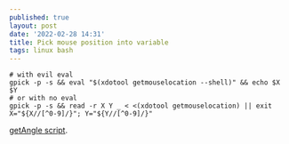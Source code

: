 ```yaml
---
published: true
layout: post
date: '2022-02-28 14:31'
title: Pick mouse position into variable
tags: linux bash 
---
```

    # with evil eval
    gpick -p -s && eval "$(xdotool getmouselocation --shell)" && echo $X $Y
    # or with no eval
    gpick -p -s && read -r X Y _ < <(xdotool getmouselocation) || exit
    X="${X//[^0-9]/}"; Y="${Y//[^0-9]/}"

[getAngle script](https://raw.githubusercontent.com/brontosaurusrex/bucentaur/master/.experiments/bin/getAngle).
